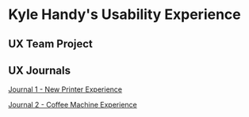 # Kyle Handy's Usability Experience


## UX Team Project


## UX Journals

[Journal 1 - New Printer Experience](UX_Journal1/)


[Journal 2 - Coffee Machine Experience](https://github.com/UsabilityEngineering/ux-portfolio-khandy7/blob/master/UX_Journal2/README.md)
